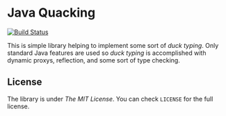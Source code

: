 Java Quacking
=============

[![Build Status](https://travis-ci.org/m4ktub/quacking.svg)](https://travis-ci.org/m4ktub/quacking)

This is simple library helping to implement some sort of *duck typing*. Only
standard Java features are used so *duck typing* is accomplished with dynamic
proxys, reflection, and some sort of type checking.

License
-------

The library is under *The MIT License*. You can check `LICENSE` for the full
license.
